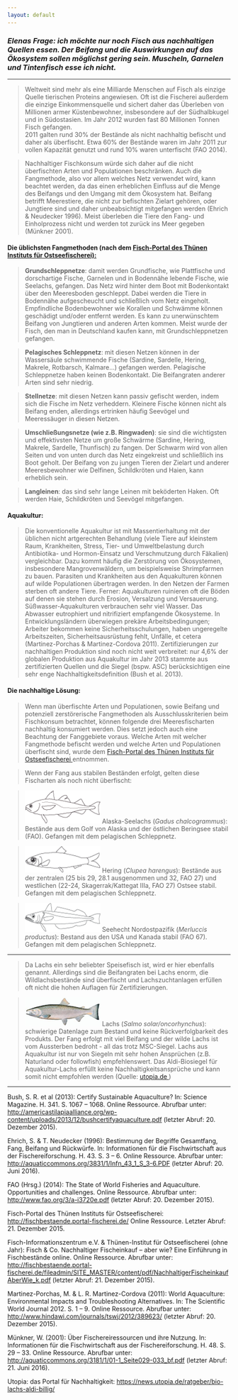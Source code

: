 ```yaml
---
layout: default
---
```



### *Elenas Frage: ich möchte nur noch Fisch aus nachhaltigen Quellen essen. Der Beifang und die Auswirkungen auf das Ökosystem sollen möglichst gering sein. Muscheln, Garnelen und Tintenfisch esse ich nicht.* 


***


> Weltweit sind mehr als eine Milliarde Menschen auf Fisch als einzige Quelle tierischen Proteins angewiesen. 
Oft ist die Fischerei außerdem die einzige Einkommensquelle und sichert  daher das Überleben  von Millionen armer Küstenbewohner, insbesondere auf der Südhalbkugel und in Südostasien.
Im Jahr 2012 wurden fast 80 Millionen Tonnen Fisch gefangen.  
2011 galten rund 30% der Bestände als nicht nachhaltig befischt und daher als überfischt. 
Etwa  60% der Bestände waren im Jahr 2011 zur vollen Kapazität genutzt und rund 10% waren unterfischt (FAO 2014). 



> Nachhaltiger Fischkonsum würde sich daher auf die nicht überfischten Arten und Populationen beschränken. 
Auch die Fangmethode, also vor allem welches Netz verwendet wird, kann beachtet werden, da das einen erheblichen Einfluss auf die Menge des Beifangs und den Umgang mit dem Ökosystem hat.
Beifang betrifft Meerestiere, die nicht zur befischten Zielart gehören, oder Jungtiere sind und daher unbeabsichtigt mitgefangen werden (Ehrich & Neudecker 1996). 
Meist überleben die Tiere den Fang- und Einholprozess nicht und werden tot zurück ins Meer gegeben (Münkner 2001).



#### Die üblichsten Fangmethoden (nach dem <a href="http://fischbestaende.portal-fischerei.de/" > Fisch-Portal des Thünen Instituts für Ostseefischerei):</a>  


> __Grundschleppnetze__: damit werden Grundfische, wie Plattfische und dorschartige Fische, Garnelen und in Bodennähe lebende Fische, wie Seelachs, gefangen. 
Das Netz wird hinter dem Boot mit Bodenkontakt über den Meeresboden geschleppt.
Dabei werden die Tiere in Bodennähe aufgescheucht und schließlich vom Netz eingeholt.
Empfindliche Bodenbewohner wie Korallen und Schwämme können geschädigt und/oder entfernt werden. 
Es kann zu unerwünschtem Beifang von Jungtieren und anderen Arten kommen. 
Meist wurde der Fisch, den man in Deutschland kaufen kann, mit Grundschleppnetzen gefangen.



> __Pelagisches Schleppnetz__: mit diesen Netzen können in der Wassersäule schwimmende Fische (Sardine, Sardelle, Hering, Makrele, Rotbarsch, Kalmare…) gefangen werden. 
Pelagische Schleppnetze haben keinen Bodenkontakt. Die Beifangraten anderer Arten sind sehr niedrig.



> __Stellnetze__: mit diesen Netzen kann passiv gefischt werden, indem sich die Fische im Netz verheddern. 
Kleinere Fische können nicht als Beifang enden, allerdings ertrinken häufig Seevögel und Meeressäuger in diesen Netzen.



> __Umschließungsnetze (wie z.B. Ringwaden)__: sie sind die wichtigsten und effektivsten Netze um große Schwärme (Sardine, Hering, Makrele, Sardelle, Thunfisch) zu fangen. 
Der Schwarm wird von allen Seiten und von unten durch das Netz eingekreist und schließlich ins Boot geholt. 
Der Beifang von zu jungen Tieren der Zielart und anderer Meeresbewohner wie Delfinen, Schildkröten und Haien, kann erheblich sein. 



> __Langleinen__: das sind sehr lange Leinen mit beköderten Haken. Oft werden Haie, Schildkröten und Seevögel mitgefangen. 


#### Aquakultur:

> Die konventionelle Aquakultur ist mit Massentierhaltung mit der üblichen nicht artgerechten  Behandlung (viele Tiere auf kleinstem Raum, Krankheiten, Stress,  Tier- und Umweltbelastung durch Antibiotika- und Hormon-Einsatz und Verschmutzung durch Fäkalien) vergleichbar. 
Dazu kommt häufig die Zerstörung von Ökosystemen, insbesondere Mangrovenwäldern, um beispielsweise Shrimpfarmen zu bauen.
Parasiten  und Krankheiten aus den Aquakulturen können auf wilde Populationen übertragen werden.
In den Netzen der Farmen sterben oft andere Tiere. 
Ferner:  Aquakulturen ruinieren oft die Böden auf denen sie stehen durch Erosion, Versalzung und Versauerung. 
Süßwasser-Aquakulturen verbrauchen sehr viel Wasser. 
Das Abwasser eutrophiert und nitrifiziert empfangende Ökosysteme. 
In Entwicklungsländern überwiegen prekäre Arbeitsbedingungen; Arbeiter bekommen keine Sicherheitsschulungen, haben ungeregelte Arbeitszeiten, Sicherheitsausrüstung fehlt, Unfälle, et cetera (Martinez-Porchas & Martinez-Cordova 2011). 
Zertifizierungen zur nachhaltigen Produktion sind noch nicht weit verbreitet: nur 4,6%  der globalen Produktion aus Aquakultur im Jahr 2013 stammte aus zertifizierten Quellen und die Siegel (bspw. ASC) berücksichtigen eine sehr enge Nachhaltigkeitsdefinition (Bush et al. 2013).  



	
#### Die nachhaltige Lösung:


> Wenn man überfischte Arten und Populationen, sowie Beifang und potenziell zerstörerische Fangmethoden als Ausschlusskriterien beim Fischkonsum betrachtet, können folgende drei Meeresfischarten nachhaltig konsumiert werden. 
Dies setzt jedoch auch eine Beachtung der Fanggebiete voraus. 
Welche Arten mit welcher Fangmethode befischt werden und welche Arten und Populationen überfischt sind, wurde dem <a href="http://fischbestaende.portal-fischerei.de/"> Fisch-Portal des Thünen Instituts für Ostseefischerei </a> entnommen.



> Wenn der Fang aus stabilen Beständen erfolgt, gelten diese Fischarten als noch nicht überfischt:

> <img src="/fish/images/alaskaseelachs.png" alt="sustainable fish"
style="width:170px;height:75px;"> Alaska-Seelachs (*Gadus chalcogrammus*): Bestände aus dem Golf von Alaska und der östlichen Beringsee stabil (FAO). 
Gefangen mit dem pelagischen Schleppnetz.


> <img src="/fish/images/hering.png" alt="sustainable fish"
style="width:170px;height:60px;"> Hering (*Clupea harengus*): Bestände aus der zentralen (25 bis 29, 28.1 ausgenommen und 32, FAO 27) und westlichen (22-24, Skagerrak/Kattegat IIIa, FAO 27) Ostsee stabil. Gefangen mit dem pelagischen Schleppnetz.

> <img src="/fish/images/seehecht.png" alt="sustainable fish"
style="width:170px;height:65px;"> Seehecht Nordostpazifik (*Merluccis productus*): Bestand aus den USA und Kanada stabil (FAO 67). Gefangen mit dem pelagischen Schleppnetz.

***

> Da Lachs ein sehr beliebter Speisefisch ist, wird er hier ebenfalls genannt. 
Allerdings sind die Beifangraten bei Lachs enorm, die Wildlachsbestände sind überfischt und Lachszuchtanlagen erfüllen oft nicht die hohen Auflagen für Zertifizierungen. 


> <img src="/fish/images/lachs.jpg" alt="sustainable fish"
style="width:170px;height:65px;"> Lachs (*Salmo solar/oncorhynchus*): schwierige Datenlage zum Bestand und keine Rückverfolgbarkeit des Produkts. Der Fang erfolgt mit viel Beifang und der wilde Lachs ist vom Aussterben bedroht - all das trotz MSC-Siegel. 
Lachs aus Aquakultur ist nur von Siegeln mit sehr hohen Ansprüchen (z.B. Naturland oder followfish) empfehlenswert. 
Das Aldi-Biosiegel für Aquakultur-Lachs erfüllt keine Nachhaltigkeitsansprüche und kann somit nicht empfohlen werden (Quelle: <a href="https://www.utopia.de/" > utopia.de </a>)




***

Bush, S. R. et al (2013): Certify Sustainable Aquaculture? In: Science Magazine. H. 341. S. 1067 – 1068. Online Ressource. Abrufbar unter: http://americastilapiaalliance.org/wp-content/uploads/2013/12/bushcertifyaquaculture.pdf (letzter Abruf: 20. Dezember 2015). 

Ehrich, S. & T. Neudecker (1996): Bestimmung der Begriffe Gesamtfang, Fang, Beifang und Rückwürfe. In: Informationen für die Fischwirtschaft aus der Fischereiforschung. H. 43. S. 3 – 6. Online Ressource. Abrufbar unter: http://aquaticcommons.org/3831/1/Infn_43_1_S_3-6.PDF (letzter Abruf: 20. Juni 2016).

FAO (Hrsg.) (2014): The State of World Fisheries and Aquaculture. Opportunities and challenges. Online Ressource. Abrufbar unter: http://www.fao.org/3/a-i3720e.pdf (letzter Abruf: 20. Dezember 2015). 

Fisch-Portal des Thünen Instituts für Ostseefischerei: http://fischbestaende.portal-fischerei.de/   Online Ressource. Letzter Abruf: 21. Dezember 2015.

Fisch-Informationszentrum e.V. & Thünen-Institut für Ostseefischerei (ohne Jahr): Fisch & Co. Nachhaltiger Fischeinkauf – aber wie? Eine Einführung in Fischbestände online.  Online Ressource. Abrufbar unter: http://fischbestaende.portal-fischerei.de/fileadmin/SITE_MASTER/content/pdf/NachhaltigerFischeinkaufAberWie_k.pdf (letzter Abruf: 21. Dezember 2015). 

Martinez-Porchas, M. & L. R. Martinez-Cordova (2011): World Aquaculture: Environmental Impacts and Troubleshooting Alternatives. In: The Scientific World Journal 2012. S.  1 – 9. Online Ressource. Abrufbar unter: http://www.hindawi.com/journals/tswj/2012/389623/ (letzter Abruf: 20. Dezember 2015). 

Münkner, W. (2001): Über Fischereiressourcen und ihre Nutzung. In: Informationen für die Fischwirtschaft aus der Fischereiforschung. H. 48. S. 29 – 33. Online Ressource. Abrufbar unter: http://aquaticcommons.org/3181/1/01-1_Seite029-033_bf.pdf (letzter Abruf: 21. Juni 2016).

Utopia: das Portal für Nachhaltigkeit: https://news.utopia.de/ratgeber/bio-lachs-aldi-billig/ 


